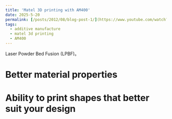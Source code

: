 ```yaml
---
title: 'Matel 3D printing with AM400'
date: 2025-5-20
permalink: [/posts/2012/08/blog-post-1/](https://www.youtube.com/watch?v=MKbYwCn1o8c)
tags:
  - additive manufacture
  - matel 3d printing
  - AM400
---
```

Laser Powder Bed Fusion (LPBF)。

Better material properties
======

Ability to print shapes that better suit your design
======


